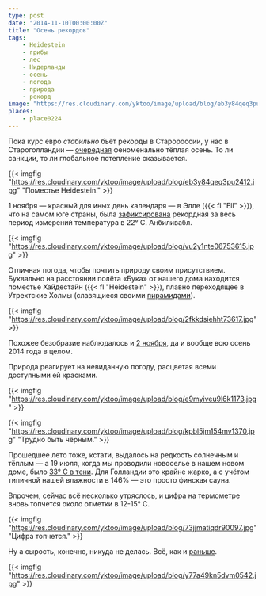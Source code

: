 ```yaml
---
type: post
date: "2014-11-10T00:00:00Z"
title: "Осень рекордов"
tags:
    - Heidestein
    - грибы
    - лес
    - Нидерланды
    - осень
    - погода
    - природа
    - рекорд
image: "https://res.cloudinary.com/yktoo/image/upload/blog/eb3y84qeq3pu2412.jpg"
places:
    - place0224
---
```


Пока курс евро *стабильно* бьёт рекорды в Старороссии, у нас в Староголландии — [очередная](0118) феноменально тёплая осень. То ли санкции, то ли глобальное потепление сказывается.

{{< imgfig "https://res.cloudinary.com/yktoo/image/upload/blog/eb3y84qeq3pu2412.jpg" "Поместье Heidestein." >}}

<!--more-->

1 ноября — красный для иных день календаря — в Элле ({{< fl "Ell" >}}), что на самом юге страны, была [зафиксирована](http://weerstatistieken.nl/ell/2014/november) рекордная за весь период измерений температура в 22° C. Анбиливабл.

{{< imgfig "https://res.cloudinary.com/yktoo/image/upload/blog/vu2y1nte06753615.jpg" >}}

Отличная погода, чтобы почтить природу своим присутствием. Буквально на расстоянии полёта «Бука» от нашего дома находится поместье Хайдестайн ({{< fl "Heidestein" >}}), плавно переходящее в Утрехтские Холмы (славящиеся своими [пирамидами](0157)).

{{< imgfig "https://res.cloudinary.com/yktoo/image/upload/blog/2fkkdsiehht73617.jpg" >}}

Похожее безобразие наблюдалось и [2 ноября](http://www.nieuws.nl/algemeen/20141102/Warmste-2-november-ooit), да и вообще всю осень 2014 года в целом.

Природа реагирует на невиданную погоду, расцветая всеми доступными ей красками.

{{< imgfig "https://res.cloudinary.com/yktoo/image/upload/blog/e9myiveu9l6k1173.jpg" >}}

{{< imgfig "https://res.cloudinary.com/yktoo/image/upload/blog/kpbl5jm154mv1370.jpg" "Трудно быть чёрным." >}}

Прошедшее лето тоже, кстати, выдалось на редкость солнечным и тёплым — а 19 июля, когда мы проводили новоселье в нашем новом доме, было [33° C в тени](http://weerstatistieken.nl/de-bilt/2014/juli). Для Голландии это крайне жарко, а с учётом типичной нашей влажности в 146% — это просто финская сауна.

Впрочем, сейчас всё несколько утряслось, и цифра на термометре вновь топчется около отметки в 12-15° C.

{{< imgfig "https://res.cloudinary.com/yktoo/image/upload/blog/73jjmatiqdr90097.jpg" "Цифра топчется." >}}

Ну а сырость, конечно, никуда не делась. Всё, как и [раньше](0128).

{{< imgfig "https://res.cloudinary.com/yktoo/image/upload/blog/y77a49kn5dvm0542.jpg" >}}
